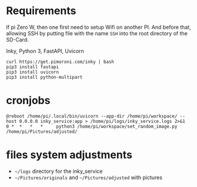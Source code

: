 # Requirements
If pi Zero W, then one first need to setup Wifi on another PI.
And before that, allowing SSH by putting file with the name 
`SSH` into the root directory of the SD-Card.

Inky, Python 3, FastAPI, Uvicorn

    curl https://get.pimoroni.com/inky | bash
    pip3 install fastapi
    pip3 install uvicorn
    pip3 install python-multipart


# cronjobs

    @reboot /home/pi/.local/bin/uvicorn --app-dir /home/pi/workspace/ --host 0.0.0.0 inky_service:app > /home/pi/logs/inky_service.logs 2>&1
    0 *  *   *   *     python3 /home/pi/workspace/set_random_image.py /home/pi/Pictures/adjusted/

# files system adjustments
- `~/logs` directory for the inky_service
- `~/Pictures/originals` and `~/Pictures/adjusted` with pictures 
